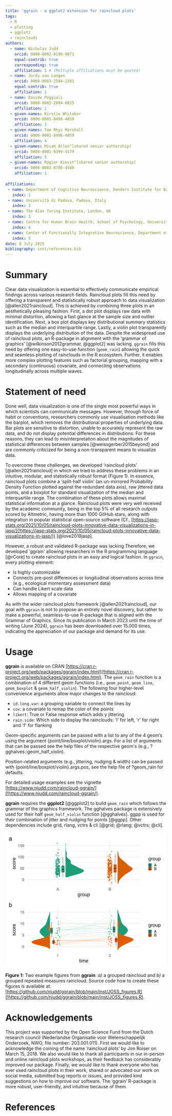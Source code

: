 ```yaml
---
title: 'ggrain - a ggplot2 extension for raincloud plots'
tags:
  - R
  - plotting
  - ggplot2
  - rainclouds
authors:
  - name: Nicholas Judd
    orcid: 0000-0002-0196-9871
    equal-contrib: true
    corresponding: true
    affiliation: 1 # (Multiple affiliations must be quoted)
  - name: Jordy van Langen
    orcid: 0000-0003-2504-2381
    equal-contrib: true
    affiliation: 1
  - name: Davide Poggiali
    orcid: 0000-0002-2894-0825
    affiliation: 2
  - given-names: Kirstie Whitaker
    orcid: 0000-0001-8498-4059
    affiliation: 3
  - given-names: Tom Rhys Marshall
    orcid: 0000-0001-8498-4059
    affiliation: 4
  - given-names: Micah Allen^[shared senior authorship]
    orcid: 0000-0001-9399-4179
    affiliation: 5
  - given-names: Rogier Kievit^[shared senior authorship]
    orcid: 0000-0003-0700-4568
    affiliation: 1
    
affiliations:
 - name: Department of Cognitive Neuroscience, Donders Institute for Brain, Cognition and Behavior, Radboud University Medical Center, Nijmegen, The Netherlands
   index: 1
 - name: Università di Padova, Padova, Italy
   index: 2
 - name: The Alan Turing Institute, London, UK
   index: 3
 - name: Centre for Human Brain Health, School of Psychology, University of Birmingham, Birmingham, United Kingdom
   index: 4
 - name: Center of Functionally Integrative Neuroscience, Department of Clinical Medicine, Aarhus University, Aarhus, Denmark
   index: 5
date: 8 July 2025
bibliography: inst/references.bib
---
```


# Summary

Clear data visualization is essential to effectively communicate empirical findings across various research fields. Raincloud plots fill this need by offering a transparent and statistically robust approach to data visualization [@allen2021raincloud]. This is achieved by combining three plots in an aesthetically pleasing fashion. First, a dot plot displays raw data with minimal distortion, allowing a fast glance at the sample size and outlier identification. Next, a box plot displays key distributional summary statistics such as the median and interquartile range. Lastly, a violin plot transparently displays the underlying distribution of the data. Despite the widespread use of raincloud plots, an R-package in alignment with the ‘grammar of graphics’ [@wilkinson2012grammar, @ggplot2] was lacking. `ggrain` fills this need by offering one easy-to-use function (`geom_rain`) allowing the quick and seamless plotting of rainclouds in the R ecosystem. Further, it enables more complex plotting features such as factorial grouping, mapping with a secondary (continuous) covariate, and connecting observations longitudinally across multiple waves.

# Statement of need

Done well, data visualization is one of the single most powerful ways in which scientists can communicate messages. However, through force of habit or conventions, researchers commonly use visualisation methods like the barplot, which removes the distributional properties of underlying data. Bar plots are sensitive to distortion, unable to accurately represent the raw data, and do not display potential differences in distributions. For these reasons, they can lead to misinterpretation about the magnitudes of statistical differences between samples [@weissgerber2015beyond] and are commonly criticized for being a non-transparent means to visualize data.

To overcome these challenges, we developed ‘raincloud plots’ [@allen2021raincloud] in which we tried to address these problems in an intuitive, modular, and statistically robust format (Figure 1). In essence, raincloud plots combine a ‘split-half violin’ (an un-mirrored Probability Density Function plotted against the redundant data axis), raw jittered data points, and a boxplot for standard visualization of the median and interquartile range. The combination of these plots allows maximal statistical information at a glance. Raincloud plots were very well received by the academic community, being in the top 5% of all research outputs scored by Altmetric, having more than 1000 GitHub stars, along with integration in popular statistical open-source software (Cf., [https://jasp-stats.org/2021/10/05/raincloud-plots-innovative-data-visualizations-in-jasp/](!https://jasp-stats.org/2021/10/05/raincloud-plots-innovative-data-visualizations-in-jasp/)) [@love2019jasp].

However, a robust and validated R-package was lacking.Therefore, we developed 'ggrain' allowing researchers in the R programming language [@rCore] to create raincloud plots in an easy and logical fashion. In `ggrain`, every plotting element:

- Is highly customizable 
- Connects pre-post differences or longitudinal observations across time (e.g., ecological momentary assessment data)
- Can handle Likert scale data
- Allows mapping of a covariate

As with the wider raincloud plots framework [@allen2021raincloud], our goal with `ggrain` is not to propose an entirely novel discovery, but rather to make a powerful, seamless-to-use R-package that is aligned with the Grammar of Graphics. Since its publication in March 2023 until the time of writing (June 2024), `ggrain` has been downloaded over 15.000 times, indicating the appreciation of our package and demand for its use.

# Usage

**ggrain** is available on CRAN [https://cran.r-project.org/web/packages/ggrain/index.html](!https://cran.r-project.org/web/packages/ggrain/index.html).  The `geom_rain` function is a combination of 4 different geom functions (i.e., `geom_point`, `geom_line`, `geom_boxplot` & `geom_half_violin`). The following four higher-level convenience arguments allow major changes to the raincloud:

- `id.long.var`: a grouping variable to connect the lines by
- `cov`: a covariate to remap the color of the points
- `likert`: True or False response which adds y jittering
- `rain.side`: Which side to display the rainclouds: 'l' for left, 'r' for right and 'f' for flanking


Geom-specific arguments can be passed with a list to any of the 4 geom’s using the argument {point/line/boxplot/violin}.args. For a list of arguments that can be passed see the help files of the respective geom's (e.g., ?gghalves::geom_half_violin).

Position-related arguments (e.g., jittering, nudging & width) can be passed with {point/line/boxplot/violin}.args.pos, see the help file of ?geom_rain for defaults.

For detailed usage examples see the vignette [https://www.njudd.com/raincloud-ggrain/](!https://www.njudd.com/raincloud-ggrain/).

**ggrain** requires the **ggplot2** [@ggplot2] to build `geom_rain` which follows the grammar of the graphics framework. The gghalves package is extensively used for their half `geom_half_violin` function [@gghalves]. ggpp is used for their combination of jitter and nudging for points [@ggpp]. Other dependencies include grid, rlang, vctrs & cli [@grid; @rlang; @vctrs; @cli].

![img1](inst/git_pics/Pub_Fig.png)

**Figure 1:** Two example figures from **ggrain**: *a)* a grouped raincloud and *b)* a grouped repeated measures raincloud. Source code how to create these figures is available at: [https://github.com/njudd/ggrain/blob/main/inst/JOSS_figures.R](!https://github.com/njudd/ggrain/blob/main/inst/JOSS_figures.R).

# Acknowledgements

This project was supported by the Open Science Fund from the Dutch research council (Nederlandse Organisatie voor Wetenschappelijk Onderzoek, NWO, file number: 203.001.011). First we would like to acknowledge the coining of the name ‘raincloud plots’ by Jon Roiser on March 15, 2018. We also would like to thank all participants in our in-person and online raincloud plots workshops, as their feedback has considerably improved our package. Finally, we would like to thank everyone who has ever used raincloud plots in their work, shared or advocated our work on social media, submitted bug reports or issues, and provided kind suggestions on how to improve our software. The ‘ggrain’ R-package is more robust, user-friendly, and intuitive because of them.

# References








